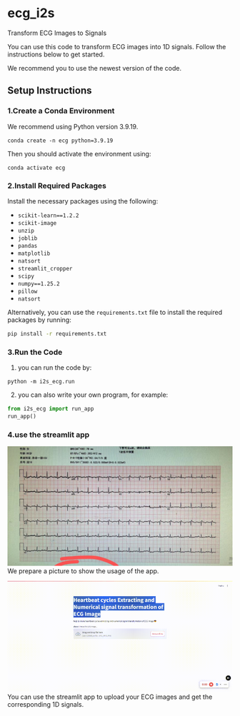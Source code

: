 # ecg_i2s

Transform ECG Images to Signals

You can use this code to transform ECG images into 1D signals. Follow the instructions below to get started.

We recommend you to use the newest version of the code.

## Setup Instructions

### 1.**Create a Conda Environment**

We recommend using Python version 3.9.19.

   ```
conda create -n ecg python=3.9.19
   ```

Then you should activate the environment using:

   ```
conda activate ecg
   ```

### 2.**Install Required Packages**

Install the necessary packages using the following:

   - `scikit-learn==1.2.2`
   - `scikit-image`
   - `unzip`
   - `joblib`
   - `pandas`
   - `matplotlib`
   - `natsort`
   - `streamlit_cropper`
   - `scipy`
   - `numpy==1.25.2`
   - `pillow`
   - `natsort`

   Alternatively, you can use the `requirements.txt` file to install the required packages by running:

   ```bash
pip install -r requirements.txt
   ```

### 3.**Run the Code**

1. you can run the code by:

```
python -m i2s_ecg.run
```

2. you can also write your own program, for example:

```main.py
from i2s_ecg import run_app
run_app()
```

### 4.**use the streamlit app**
![for i2s_ecg](https://github.com/xzxg001/i2s_ecg/blob/main/for%20i2s_ecg.jpg?raw=true)
We prepare a picture to show the usage of the app.

![i2s_ecg](https://github.com/xzxg001/i2s_ecg/blob/main/i2s_ecg.gif?raw=true)
You can use the streamlit app to upload your ECG images and get the corresponding 1D signals.
